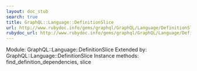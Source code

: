 ```yaml
---
layout: doc_stub
search: true
title: GraphQL::Language::DefinitionSlice
url: http://www.rubydoc.info/gems/graphql/GraphQL/Language/DefinitionSlice
rubydoc_url: http://www.rubydoc.info/gems/graphql/GraphQL/Language/DefinitionSlice
---
```


Module: GraphQL::Language::DefinitionSlice
Extended by:
GraphQL::Language::DefinitionSlice
Instance methods:
find_definition_dependencies, slice

